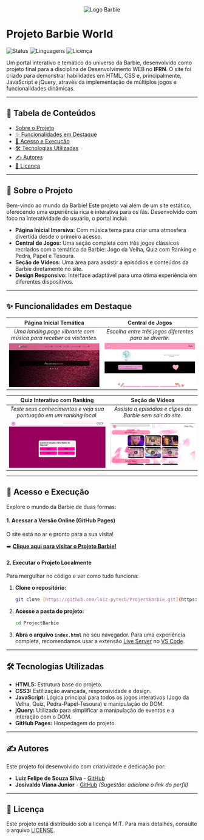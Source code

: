<div align="center">
  <img src="https://github.com/luiz-pytech/ProjectBarbie/blob/main/img/barbie-icon.png" alt="Logo Barbie" width="350"/>
</div>

# Projeto Barbie World

![Status](https://img.shields.io/badge/status-concluído-green)
![Linguagens](https://img.shields.io/github/languages/top/luiz-pytech/ProjectBarbie?color=hotpink)
![Licença](https://img.shields.io/badge/licença-MIT-yellow)

Um portal interativo e temático do universo da Barbie, desenvolvido como projeto final para a disciplina de Desenvolvimento WEB no **IFRN**. O site foi criado para demonstrar habilidades em HTML, CSS e, principalmente, JavaScript e jQuery, através da implementação de múltiplos jogos e funcionalidades dinâmicas.

---

## 🎀 Tabela de Conteúdos
- [Sobre o Projeto](#-sobre-o-projeto)
- [✨ Funcionalidades em Destaque](#-funcionalidades-em-destaque)
- [🚀 Acesso e Execução](#-acesso-e-execução)
- [🛠️ Tecnologias Utilizadas](#️-tecnologias-utilizadas)
- [✍️ Autores](#️-autores)
- [📄 Licença](#-licença)

---

## 💖 Sobre o Projeto

Bem-vindo ao mundo da Barbie! Este projeto vai além de um site estático, oferecendo uma experiência rica e interativa para os fãs. Desenvolvido com foco na interatividade do usuário, o portal inclui:

* **Página Inicial Imersiva:** Com música tema para criar uma atmosfera divertida desde o primeiro acesso.
* **Central de Jogos:** Uma seção completa com três jogos clássicos recriados com a temática da Barbie: Jogo da Velha, Quiz com Ranking e Pedra, Papel e Tesoura.
* **Seção de Vídeos:** Uma área para assistir a episódios e conteúdos da Barbie diretamente no site.
* **Design Responsivo:** Interface adaptável para uma ótima experiência em diferentes dispositivos.

---

## ✨ Funcionalidades em Destaque

| Página Inicial Temática | Central de Jogos |
| :---: | :---: |
| _Uma landing page vibrante com música para receber os visitantes._ | _Escolha entre três jogos diferentes para se divertir._ |
| ![Home](https://github.com/luiz-pytech/Web-Developer/blob/main/ProjectBarbie/public/post1.png) | ![Jogos](https://github.com/luiz-pytech/Web-Developer/blob/main/ProjectBarbie/public/post2.png) |

| Quiz Interativo com Ranking | Seção de Vídeos |
| :---: | :---: |
| _Teste seus conhecimentos e veja sua pontuação em um ranking local._ | _Assista a episódios e clipes da Barbie sem sair do site._ |
| ![Quiz](https://github.com/luiz-pytech/Web-Developer/blob/main/ProjectBarbie/public/post7.png) | ![Vídeos](https://github.com/luiz-pytech/Web-Developer/blob/main/ProjectBarbie/public/post6.png) |

---

## 🚀 Acesso e Execução

Explore o mundo da Barbie de duas formas:

#### **1. Acessar a Versão Online (GitHub Pages)**
O site está no ar e pronto para a sua visita!

➡️ **[Clique aqui para visitar o Projeto Barbie!](https://iluix-felipe.github.io/ProjectBarbie/)**

#### **2. Executar o Projeto Localmente**
Para mergulhar no código e ver como tudo funciona:

1.  **Clone o repositório:**
    ```bash
    git clone [https://github.com/luiz-pytech/ProjectBarbie.git](https://github.com/luiz-pytech/ProjectBarbie.git)
    ```
2.  **Acesse a pasta do projeto:**
    ```bash
    cd ProjectBarbie
    ```
3.  **Abra o arquivo `index.html`** no seu navegador. Para uma experiência completa, recomendamos usar a extensão [Live Server](https://marketplace.visualstudio.com/items?itemName=ritwickdey.LiveServer) no [VS Code](https://code.visualstudio.com/).

---

## 🛠️ Tecnologias Utilizadas

-   **HTML5:** Estrutura base do projeto.
-   **CSS3:** Estilização avançada, responsividade e design.
-   **JavaScript:** Lógica principal para todos os jogos interativos (Jogo da Velha, Quiz, Pedra-Papel-Tesoura) e manipulação do DOM.
-   **jQuery:** Utilizado para simplificar a manipulação de eventos e a interação com o DOM.
-   **GitHub Pages:** Hospedagem do projeto.

---

## ✍️ Autores

Este projeto foi desenvolvido com criatividade e dedicação por:

-   **Luiz Felipe de Souza Silva** - [GitHub](https://github.com/luiz-pytech)
-   **Josivaldo Viana Junior** - [GitHub](https://github.com/JosivaldoViana) *(Sugestão: adicione o link do perfil)*

---

## 📄 Licença

Este projeto está distribuído sob a licença MIT. Para mais detalhes, consulte o arquivo [LICENSE](LICENSE).

